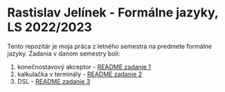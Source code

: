 # Rastislav Jelínek - Formálne jazyky, LS 2022/2023

Tento repozitár je moja práca z letného semestra na predmete formálne jazyky.
Zadania v danom semestry boli:
1. konečnostavový akceptor -  [README zadanie 1](zadanie1/README.md)
2. kalkulačka v terminály  -  [README zadanie 2](zadanie2/README.md)
3. DSL  -  [README zadanie 3](zadanie3/README.md)
